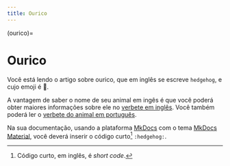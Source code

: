 ```yaml
---
title: Ourico
---
```


(ourico)=

# Ourico

Você está lendo o artigo sobre ourico, que em inglês se escreve 
`hedgehog`, e cujo emoji é 🦔.

A vantagem de saber o nome de seu animal em ingês é que você poderá obter maiores informações sobre ele no [verbete em inglês](wikien:hedgehog). 
Você também poderá ler o [verbete do animal em português](wikipt:ourico).

Na sua documentação, usando a plataforma [MkDocs](https://www.mkdocs.org/) com o tema [MkDocs Material](https://squidfunk.github.io/mkdocs-material/),
você deverá inserir o código curto[^1] `:hedgehog:`.

[^1]: Código curto, em inglês, é *short code*.
